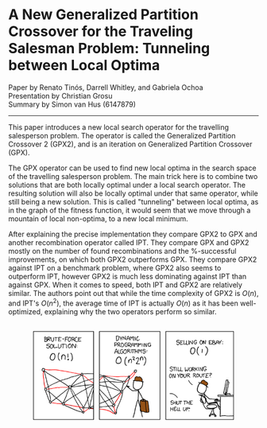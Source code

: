 # A New Generalized Partition Crossover for the Traveling Salesman Problem: Tunneling between Local Optima
Paper by Renato Tinós, Darrell Whitley, and Gabriela Ochoa  
Presentation by Christian Grosu  
Summary by Simon van Hus (6147879)

---

This paper introduces a new local search operator for the travelling salesperson problem.
The operator is called the Generalized Partition Crossover 2 (GPX2), and is an iteration on Generalized Partition Crossover (GPX).

The GPX operator can be used to find new local optima in the search space of the travelling salesperson problem.
The main trick here is to combine two solutions that are both locally optimal under a local search operator.
The resulting solution will also be locally optimal under that same operator, while still being a new solution.
This is called "tunneling" between local optima, as in the graph of the fitness function, it would seem that we move through a mountain of local non-optima, to a new local minimum.

After explaining the precise implementation they compare GPX2 to GPX and another recombination operator called IPT.
They compare GPX and GPX2 mostly on the number of found recombinations and the %-successful improvements, on which both GPX2 outperforms GPX.
They compare GPX2 against IPT on a benchmark problem, where GPX2 also seems to outperform IPT, however GPX2 is much less dominating against IPT than against GPX.
When it comes to speed, both IPT and GPX2 are relatively similar.
The authors point out that while the time complexity of GPX2 is $O(n)$, and IPT's $O(n^2)$, the average time of IPT is actually $O(n)$ as it has been well-optimized, explaining why the two operators perform so similar.

<br />
<img 
    src="./memes/travelling salesman.png"
    style="width: 80%; margin-left: 10%;" />